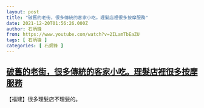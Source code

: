 ```yaml
---
layout: post
title: "破舊的老街，很多傳統的客家小吃。理髮店裡很多按摩服務"
date: 2021-12-20T01:56:26.000Z
author: 石炳鋒
from: https://www.youtube.com/watch?v=2ILamTbEaZU
tags: [ 石炳锋 ]
categories: [ 石炳锋 ]
---
```

<!--1639965386000-->
[破舊的老街，很多傳統的客家小吃。理髮店裡很多按摩服務](https://www.youtube.com/watch?v=2ILamTbEaZU)
------

<div>
【福建】很多理髮店不理髮的。
</div>
